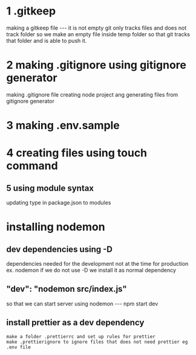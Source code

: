 # 1 .gitkeep
making a gitkeep file --- it is not empty
git only tracks files and does not track folder
so we make an empty file inside temp folder so that git tracks that folder and is able to push it. 

# 2 making .gitignore using gitignore generator
making .gitignore file
creating node project ang generating files from gitignore generator 

# 3 making .env.sample

# 4 creating files using touch command

## 5 using module syntax 
updating type in package.json to modules

# installing nodemon

## dev dependencies using -D 
dependencies needed for the development not at the time for production ex. nodemon
if we do not use -D we install it as normal dependency

## "dev": "nodemon src/index.js"
 so that we can start server using nodemon --- npm start dev


## install prettier as a dev dependency
    make a folder .prettierrc and set up rules for prettier
    make .prettierignore to ignore files that does not need prettier eg .env file